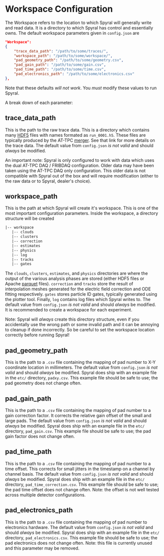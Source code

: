 # Workspace Configuration

The Workspace refers to the location to which Spyral will generally write and read data. It is a directory to which Spyral has control and essentially owns. The default workspace parameters given in `config.json` are

```json
"Workspace":
{
    "trace_data_path": "/path/to/some/traces/",
    "workspace_path": "/path/to/some/workspace/",
    "pad_geometry_path": "/path/to/some/geometry.csv",
    "pad_gain_path": "/path/to/some/gain.csv",
    "pad_time_path": "/path/to/some/time.csv",
    "pad_electronics_path": "/path/to/some/electronics.csv"
},
```

Note that these defaults *will not work*. You *must* modify these values to run Spyral.

A break down of each parameter:

## trace_data_path

This is the path to the raw trace data. This is a directory which contains many [HDF5](https://www.hdfgroup.org/solutions/hdf5/) files with names formated as `run_0001.h5`. These files are typically produced by the AT-TPC [merger](https://github.com/gwm17/rusted_graw.git). See that link for more details on the trace data. The default value from `config.json` *is not valid* and should *always* be modified.

An important note: Spyral is only configured to work with data which uses the dual AT-TPC DAQ / FRIBDAQ configuration. Older data may have been taken using the AT-TPC DAQ only configuration. This older data is not compatible with Spyral out of the box and will require modification (either to the raw data or to Spyral, dealer's choice).

## workspace_path

This is the path at which Spyral will create it's workspace. This is one of the most important configuration parameters. Inside the workspace, a directory structure will be created

```txt
|-- workspace
   |-- clouds
   |-- clusters
   |-- correction
   |-- estimates
   |-- physics
   |-- log
   |-- tracks
   |-- gates
```

The `clouds`, `clusters`, `estimates`, and `physics` directories are where the output of the various analysis phases are stored (either HDF5 files or Apache [parquet](https://parquet.apache.org/) files). `correction` and `tracks` store the result of interpolation meshes generated for the electric field correction and ODE fitting respectively. `gates` stores particle ID gates, typically generated using the plotter tool. Finally, `log` contains log files which Spyral writes to. The default value from `config.json` *is not valid* and should *always* be modified. It is recommended to create a workspace for each experiment.

Note: Spyral will *always* create this directory structure, even if you accidentally use the wrong path or some invalid path and it can be annoying to cleanup if done incorrectly. So be careful to set the workspace location correctly before running Spyral!

## pad_geometry_path

This is the path to a `.csv` file containing the mapping of pad number to X-Y coordinate location in millimeters. The default value from `config.json` *is not valid* and should *always* be modified. Spyral does ship with an example file in the `etc/` directory, `padxy.csv`. This example file should be safe to use; the pad geometry does not change often.

## pad_gain_path

This is the path to a `.csv` file containing the mapping of pad number to a gain correction factor. It corrects the relative gain offset of the small and large pads. The default value from `config.json` *is not valid* and should *always* be modified. Spyral does ship with an example file in the `etc/` directory, `pad_gain.csv`. This example file should be safe to use; the pad gain factor does not change often.

## pad_time_path

This is the path to a `.csv` file containing the mapping of pad number to a time offset. This corrects for small jitters in the timestamp on a channel by channel basis. The default value from `config.json` *is not valid* and should *always* be modified. Spyral does ship with an example file in the `etc/` directory, `pad_time_correction.csv`. This example file should be safe to use; the pad time offset does not change often. Note: the offset is not well tested across multiple detector configurations.

## pad_electronics_path

This is the path to a `.csv` file containing the mapping of pad number to electronics hardware. The default value from `config.json` *is not valid* and should *always* be modified. Spyral does ship with an example file in the `etc/` directory, `pad_electronics.csv`. This example file should be safe to use; the pad electronics does not change often. Note: this file is currently unused and this parameter may be removed.
